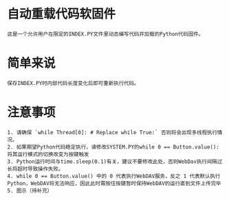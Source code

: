# 自动重载代码软固件

    这是一个允许用户在限定的INDEX.PY文件里动态编写代码并加载的Python代码固件。

# 简单来说

    保存INDEX.PY时内部代码长度变化后即可重新执行代码。

# 注意事项
    1. 请确保 `while Thread[0]: # Replace while True:` 否则将会出现多线程执行情况。
    2. 如果期望Python代码稳定执行，请修改SYSTEM.PY的while 0 == Button.value():将其运行模式的切换改变为按键触发
    3. Python运行时间与time.sleep(0.1)有关，建议不要修改此处，否则WebDav执行间隔过长将超时导致操作失败。
    4. while 0 == Button.value() 中的 0 代表执行WebDAV服务，反之 1 代表默认执行Python，WebDAV将无法响应，因此此时需按住按键暂时保持WebDAV的运行直到文件上传完毕
    5. 图示（待补充）
